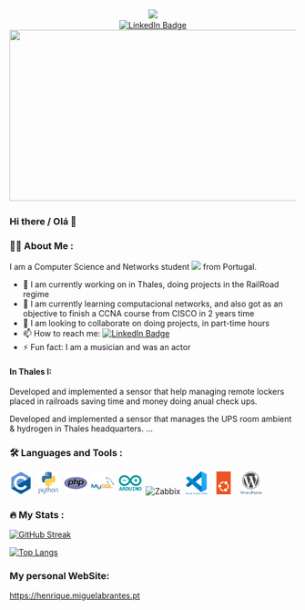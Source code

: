 <div id="header" align="center">
  <img src="https://media.giphy.com/media/v1.Y2lkPTc5MGI3NjExaGdpc3duZHJzeHdzdWw1NmNyZHR0Y3dnbGlvOXp6ZGFsYzJiNmp2YyZlcD12MV9pbnRlcm5hbF9naWZfYnlfaWQmY3Q9cw/jdPMeyv9rn0hZHh8n9/giphy.gif" width="100"/>
</div>
<div id="badges" align="center">
  <a href="https://www.linkedin.com/in/henriquesampayoabrantes/">
    <img src="https://img.shields.io/badge/LinkedIn-blue?style=for-the-badge&logo=linkedin&logoColor=white" alt="LinkedIn Badge"/>
  </a>
</div>


<div align="center">
  <img src="https://media.giphy.com/media/dWesBcTLavkZuG35MI/giphy.gif" width="600" height="300"/>
</div>

### Hi there / Olá 👋

### :man_technologist: About Me :
I am a Computer Science and Networks student <img src="https://media.giphy.com/media/WUlplcMpOCEmTGBtBW/giphy.gif" width="30"> from Portugal.

- 🔭 I am currently working on in Thales, doing projects in the RailRoad regime
- 🌱 I am currently learning computacional networks, and also got as an objective to finish a CCNA course from CISCO in 2 years time
- 👯 I am looking to collaborate on doing projects, in part-time hours
- 📫 How to reach me: <a href="https://www.linkedin.com/in/henriquesampayoabrantes/">
    <img src="https://img.shields.io/badge/LinkedIn-blue?style=for-the-badge&logo=linkedin&logoColor=white" alt="LinkedIn Badge"/>
  </a>
- ⚡ Fun fact: I am a musician and was an actor

#### In Thales I:
Developed and implemented a sensor that help managing remote lockers placed in railroads saving time and money doing anual check ups.

Developed and implemented a sensor that manages the UPS room ambient & hydrogen in Thales headquarters.
...

### :hammer_and_wrench: Languages and Tools :
<div>
  <img src="https://github.com/devicons/devicon/blob/master/icons/c/c-original.svg" title="C Programming Language" alt="C" width="40" height="40"/>&nbsp
  <img src="https://github.com/devicons/devicon/blob/master/icons/python/python-original-wordmark.svg" title="Python" alt="Python" width="40" height="40"/>&nbsp
  <img src="https://github.com/devicons/devicon/blob/master/icons/php/php-original.svg" title="PHP" alt="PHP" width="40" height="40"/>&nbsp
  <img src="https://github.com/devicons/devicon/blob/master/icons/mysql/mysql-original-wordmark.svg" title="Python" alt="Python" width="40" height="40"/>&nbsp
  <img src="https://github.com/devicons/devicon/blob/master/icons/arduino/arduino-original-wordmark.svg" title="Arduino IDE" alt="Arduino" width="40" height="40"/>&nbsp
  <img src="https://github.com/Bolofofopt/Bolofofopt/assets/145719526/0db2415d-f951-424a-90a8-a2a1e0a7c966" title="Zabbix" alt="Zabbix" width="40" height="40"/>&nbsp
  <img src="https://github.com/devicons/devicon/blob/master/icons/vscode/vscode-original-wordmark.svg" title="VSCodex" alt="VSCode" width="40" height="40"/>&nbsp
  <img src="https://github.com/devicons/devicon/blob/master/icons/ubuntu/ubuntu-original.svg" title="Ubuntu" alt="Ubuntu" width="40" height="40"/>&nbsp
  <img src="https://github.com/devicons/devicon/blob/master/icons/wordpress/wordpress-original.svg" title="WordPress" alt="WordPress" width="40" height="40"/>&nbsp
</div>



### :fire: My Stats :
[![GitHub Streak](https://github-readme-streak-stats.herokuapp.com?user=Bolofofopt&theme=dark&mode=weekly)](https://git.io/streak-stats)

[![Top Langs](https://github-readme-stats.vercel.app/api/top-langs/?username=Bolofofopt&theme=dark)](https://github.com/anuraghazra/github-readme-stats)


### My personal WebSite:

https://henrique.miguelabrantes.pt
